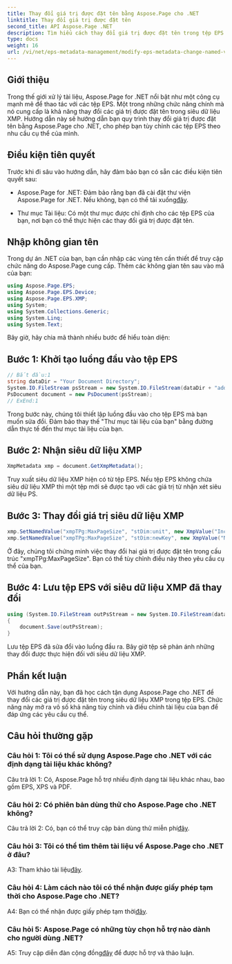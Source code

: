 ```yaml
---
title: Thay đổi giá trị được đặt tên bằng Aspose.Page cho .NET
linktitle: Thay đổi giá trị được đặt tên
second_title: API Aspose.Page .NET
description: Tìm hiểu cách thay đổi giá trị được đặt tên trong tệp EPS bằng Aspose.Page cho .NET. Tùy chỉnh siêu dữ liệu XMP dễ dàng để xử lý tài liệu phù hợp.
type: docs
weight: 16
url: /vi/net/eps-metadata-management/modify-eps-metadata-change-named-value/
---
```

## Giới thiệu

Trong thế giới xử lý tài liệu, Aspose.Page for .NET nổi bật như một công cụ mạnh mẽ để thao tác với các tệp EPS. Một trong những chức năng chính mà nó cung cấp là khả năng thay đổi các giá trị được đặt tên trong siêu dữ liệu XMP. Hướng dẫn này sẽ hướng dẫn bạn quy trình thay đổi giá trị được đặt tên bằng Aspose.Page cho .NET, cho phép bạn tùy chỉnh các tệp EPS theo nhu cầu cụ thể của mình.

## Điều kiện tiên quyết

Trước khi đi sâu vào hướng dẫn, hãy đảm bảo bạn có sẵn các điều kiện tiên quyết sau:

-  Aspose.Page for .NET: Đảm bảo rằng bạn đã cài đặt thư viện Aspose.Page for .NET. Nếu không, bạn có thể tải xuống[đây](https://releases.aspose.com/page/net/).

- Thư mục Tài liệu: Có một thư mục được chỉ định cho các tệp EPS của bạn, nơi bạn có thể thực hiện các thay đổi giá trị được đặt tên.

## Nhập không gian tên

Trong dự án .NET của bạn, bạn cần nhập các vùng tên cần thiết để truy cập chức năng do Aspose.Page cung cấp. Thêm các không gian tên sau vào mã của bạn:

```csharp
using Aspose.Page.EPS;
using Aspose.Page.EPS.Device;
using Aspose.Page.EPS.XMP;
using System;
using System.Collections.Generic;
using System.Linq;
using System.Text;
```

Bây giờ, hãy chia mã thành nhiều bước để hiểu toàn diện:

## Bước 1: Khởi tạo luồng đầu vào tệp EPS

```csharp
// Bắt đầu:1
string dataDir = "Your Document Directory";
System.IO.FileStream psStream = new System.IO.FileStream(dataDir + "add_named_value_input.eps", System.IO.FileMode.Open, System.IO.FileAccess.Read);
PsDocument document = new PsDocument(psStream);
// ExEnd:1
```

Trong bước này, chúng tôi thiết lập luồng đầu vào cho tệp EPS mà bạn muốn sửa đổi. Đảm bảo thay thế "Thư mục tài liệu của bạn" bằng đường dẫn thực tế đến thư mục tài liệu của bạn.

## Bước 2: Nhận siêu dữ liệu XMP

```csharp
XmpMetadata xmp = document.GetXmpMetadata();
```

Truy xuất siêu dữ liệu XMP hiện có từ tệp EPS. Nếu tệp EPS không chứa siêu dữ liệu XMP thì một tệp mới sẽ được tạo với các giá trị từ nhận xét siêu dữ liệu PS.

## Bước 3: Thay đổi giá trị siêu dữ liệu XMP

```csharp
xmp.SetNamedValue("xmpTPg:MaxPageSize", "stDim:unit", new XmpValue("Inches"));
xmp.SetNamedValue("xmpTPg:MaxPageSize", "stDim:newKey", new XmpValue("NewValue"));
```

Ở đây, chúng tôi chứng minh việc thay đổi hai giá trị được đặt tên trong cấu trúc "xmpTPg:MaxPageSize". Bạn có thể tùy chỉnh điều này theo yêu cầu cụ thể của bạn.

## Bước 4: Lưu tệp EPS với siêu dữ liệu XMP đã thay đổi

```csharp
using (System.IO.FileStream outPsStream = new System.IO.FileStream(dataDir + "change_named_value_output.eps", System.IO.FileMode.Create, System.IO.FileAccess.Write))
{
    document.Save(outPsStream);
}
```

Lưu tệp EPS đã sửa đổi vào luồng đầu ra. Bây giờ tệp sẽ phản ánh những thay đổi được thực hiện đối với siêu dữ liệu XMP.

## Phần kết luận

Với hướng dẫn này, bạn đã học cách tận dụng Aspose.Page cho .NET để thay đổi các giá trị được đặt tên trong siêu dữ liệu XMP trong tệp EPS. Chức năng này mở ra vô số khả năng tùy chỉnh và điều chỉnh tài liệu của bạn để đáp ứng các yêu cầu cụ thể.

## Câu hỏi thường gặp

### Câu hỏi 1: Tôi có thể sử dụng Aspose.Page cho .NET với các định dạng tài liệu khác không?

Câu trả lời 1: Có, Aspose.Page hỗ trợ nhiều định dạng tài liệu khác nhau, bao gồm EPS, XPS và PDF.

### Câu hỏi 2: Có phiên bản dùng thử cho Aspose.Page cho .NET không?

 Câu trả lời 2: Có, bạn có thể truy cập bản dùng thử miễn phí[đây](https://releases.aspose.com/).

### Câu hỏi 3: Tôi có thể tìm thêm tài liệu về Aspose.Page cho .NET ở đâu?

 A3: Tham khảo tài liệu[đây](https://reference.aspose.com/page/net/).

### Câu hỏi 4: Làm cách nào tôi có thể nhận được giấy phép tạm thời cho Aspose.Page cho .NET?

 A4: Bạn có thể nhận được giấy phép tạm thời[đây](https://purchase.aspose.com/temporary-license/).

### Câu hỏi 5: Aspose.Page có những tùy chọn hỗ trợ nào dành cho người dùng .NET?

 A5: Truy cập diễn đàn cộng đồng[đây](https://forum.aspose.com/c/page/39) để được hỗ trợ và thảo luận.